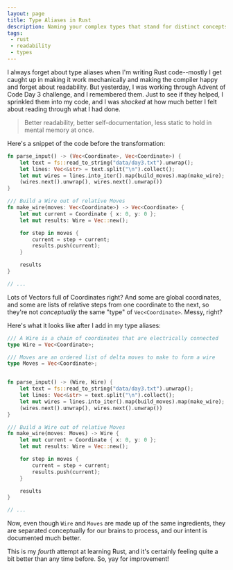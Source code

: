```yaml
---
layout: page
title: Type Aliases in Rust
description: Naming your complex types that stand for distinct concepts is a great way to simplify your Rust code.
tags:
 - rust
 - readability
 - types
---
```


I always forget about type aliases when I'm writing Rust code--mostly I get caught up in making it work mechanically and making the compiler happy and forget about readability.  But yesterday, I was working through Advent of Code Day 3 challenge, and I remembered them.  Just to see if they helped, I sprinkled them into my code, and I was *shocked* at how much better I felt about reading through what I had done.

 > Better readability, better self-documentation, less static to hold in mental memory at once.

Here's a snippet of the code before the transformation:

```rust
fn parse_input() -> (Vec<Coordinate>, Vec<Coordinate>) {
    let text = fs::read_to_string("data/day3.txt").unwrap();
    let lines: Vec<&str> = text.split("\n").collect();
    let mut wires = lines.into_iter().map(build_moves).map(make_wire);
    (wires.next().unwrap(), wires.next().unwrap())
}

/// Build a Wire out of relative Moves
fn make_wire(moves: Vec<Coordinate>) -> Vec<Coordinate> {
    let mut current = Coordinate { x: 0, y: 0 };
    let mut results: Wire = Vec::new();

    for step in moves {
        current = step + current;
        results.push(current);
    }

    results
}

// ...
```

Lots of Vectors full of Coordinates right?  And some are global coordinates, and some are lists of relative steps from one coordinate to the next, so they're not *conceptually* the same "type" of `Vec<Coordinate>`.  Messy, right?

Here's what it looks like after I add in my type aliases:

```rust
/// A Wire is a chain of coordinates that are electrically connected
type Wire = Vec<Coordinate>;

/// Moves are an ordered list of delta moves to make to form a wire
type Moves = Vec<Coordinate>;


fn parse_input() -> (Wire, Wire) {
    let text = fs::read_to_string("data/day3.txt").unwrap();
    let lines: Vec<&str> = text.split("\n").collect();
    let mut wires = lines.into_iter().map(build_moves).map(make_wire);
    (wires.next().unwrap(), wires.next().unwrap())
}

/// Build a Wire out of relative Moves
fn make_wire(moves: Moves) -> Wire {
    let mut current = Coordinate { x: 0, y: 0 };
    let mut results: Wire = Vec::new();

    for step in moves {
        current = step + current;
        results.push(current);
    }

    results
}

// ...
```

Now, even though `Wire` and `Moves` are made up of the same ingredients, they are separated conceptually for our brains to process, and our intent is documented much better.

This is my *fourth* attempt at learning Rust, and it's certainly feeling quite a bit better than any time before.  So, yay for improvement!
